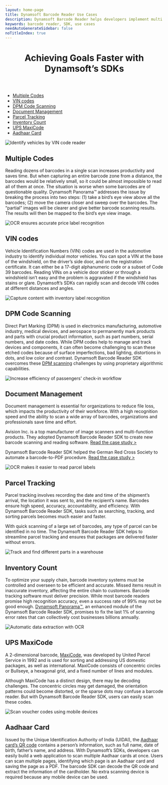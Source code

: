 ```yaml
---
layout: home-page
title: Dynamsoft Barcode Reader Use Cases
description: Dynamsoft Barcode Reader helps developers implement multi codes scanning, VIN codes recognition, document management, parcel tracking and more
keywords: barcode reader, SDK, use cases
needAutoGenerateSidebar: false
noTitleIndex: true
---
```



<h1 style="text-align:center;margin-bottom:60px;">Achieving Goals Faster with Dynamsoft’s SDKs</h1>

<div class="usecaseItemList" style="position:relative;">
  <ul class="pageMenuList">
    <li><a href="#multiple-codes">Multiple Codes</a></li>
    <li><a href="#vin-codes">VIN codes</a></li>
    <li><a href="#dpm-code-scanning">DPM Code Scanning</a></li>
    <li><a href="#document-management">Document Management</a></li>
    <li><a href="#parcel-tracking">Parcel Tracking</a></li>
    <li><a href="#inventory-count">Inventory Count</a></li>
    <li><a href="#ups-maxicode">UPS MaxiCode</a></li>
    <li><a href="#aadhaar-card">Aadhaar Card</a></li>
  </ul>
  <div class="usecaseItem">
    <div class="useCaseImg">
      <img src="./assets/Multiple-Codes.jpg"
        alt="Identify vehicles by VIN code reader">
    </div>
    <div class="useCaseDetail">
      <h2 id="multiple-codes">Multiple Codes</h2>
      <p>Reading dozens of barcodes in a single scan increases productivity and saves time. But when capturing an entire barcode zone from a distance, the barcodes would be relatively small, so it could be almost impossible to read all of them at once. The situation is worse when some barcodes are of questionable quality. Dynamsoft Panorama™ addresses the issue by breaking the process into two steps: (1) take a bird’s eye view above all the barcodes; (2) move the camera closer and sweep over the barcodes. The “partial” images will be clearer and give better barcode scanning results. The results will then be mapped to the bird’s eye view image.</p>
    </div>
  </div>
  <div class="usecaseItem">
    <div class="useCaseImg">
      <img src="./assets/VIN.jpg"
        alt="OCR ensures accurate price label recognition">
    </div>
    <div class="useCaseDetail">
      <h2 id="vin-codes">VIN codes</h2>
      <p>Vehicle Identification Numbers (VIN) codes are used in the automotive industry to identify individual motor vehicles. You can spot a VIN at the base of the windshield, on the driver’s side door, and on the registration certificate. It can either be a 17-digit alphanumeric code or a subset of Code 39 barcodes. Reading VINs on a vehicle door sticker or through a windshield isn’t easy and the problem is aggravated if the windshield has stains or glare. Dynamsoft’s SDKs can rapidly scan and decode VIN codes at different distances and angles.</p>
    </div>
  </div>
  <div class="usecaseItem">
    <div class="useCaseImg">
      <img src="./assets/dpm.jpg"
        alt="Capture content with inventory label recognition">
    </div>
    <div class="useCaseDetail">
      <h2 id="dpm-code-scanning">DPM Code Scanning</h2>
      <p>Direct Part Marking (DPM) is used in electronics manufacturing, automotive industry, medical devices, and
        aerospace to permanently mark products and parts with crucial product information, such as part numbers, serial
        numbers, and date codes. While DPM codes help to manage and track devices and components, it can often become
        challenging to scan these etched codes because of surface imperfections, bad lighting, distortions in dots, and
        low color and contrast. Dynamsoft Barcode Reader SDK overcomes these <a
          href="https://www.dynamsoft.com/Products/direct-part-marking.aspx">DPM scanning</a> challenges by using
        proprietary algorithmic capabilities.</p>
    </div>
  </div>
  <div class="usecaseItem">
    <div class="useCaseImg">
      <img src="./assets/Document-Management.jpg"
        alt="Increase efficiency of passengers' check-in workflow">
    </div>
    <div class="useCaseDetail">
      <h2 id="document-management">Document Management</h2>
      <p>Document management is essential for organizations to reduce file loss, which impacts the productivity of their
        workforce. With a high recognition speed and the ability to scan a wide array of barcodes, organizations and
        professionals save time and effort.</p>
      <p>Avision Inc. is a top manufacturer of image scanners and multi-function products. They adopted Dynamsoft Barcode Reader SDK to create new barcode scanning and reading software. <a
        href="https://www.dynamsoft.com/Company/case-study-Avision.aspx">Read the case study &gt;</a></p>
      <p>Dynamsoft Barcode Reader SDK helped the German Red Cross Society to automate a barcode-to-PDF procedure. <a
          href="https://www.dynamsoft.com/Company/case-study-Avision.aspx">Read the case study &gt;</a></p>
    </div>
  </div>
  <div class="usecaseItem">
    <div class="useCaseImg">
      <img src="./assets/Parcel-Tracking.jpg"
        alt="OCR makes it easier to read parcel labels">
    </div>
    <div class="useCaseDetail">
      <h2 id="parcel-tracking">Parcel Tracking</h2>
      <p>Parcel tracking involves recording the date and time of the shipment’s arrival, the location it was sent to,
        and the recipient’s name. Barcodes ensure high speed, accuracy, accountability, and efficiency. With Dynamsoft
        Barcode Reader SDK, tasks such as searching, tracking, and sorting parcels becomes much easier and faster.</p>
      <p>With quick scanning of a large set of barcodes, any type of parcel can be identified in no time. The Dynamsoft
        Barcode Reader SDK helps to streamline parcel tracking and ensures that packages are delivered faster without
        errors.</p>
    </div>
  </div>
  <div class="usecaseItem">
    <div class="useCaseImg">
      <img src="./assets/Inventory-Count.jpg"
        alt="Track and find different parts in a warehouse">
    </div>
    <div class="useCaseDetail">
      <h2 id="inventory-count">Inventory Count</h2>
      <p>To optimize your supply chain, barcode inventory systems must be controlled and overseen to be efficient and
        accurate. Missed items result in inaccurate inventory, affecting the entire chain to customers. Barcode tracking
        software must deliver precision. While most barcode readers promise high recognition accuracy, even a success
        rate of 99% may not be good enough. <a
          href="https://officecn.dynamsoft.com:808/Products/barcode-inventory-system.aspx">Dynamsoft Panorama™</a>, an
        enhanced module of the Dynamsoft Barcode Reader SDK, promises to fix the last 1% of scanning error rates that
        can collectively cost businesses billions annually.</p>
    </div>
  </div>
  <div class="usecaseItem">
    <div class="useCaseImg">
      <img src="./assets/maxi-code.jpg"
        alt="Automatic data extraction with OCR">
    </div>
    <div class="useCaseDetail">
      <h2 id="ups-maxicode">UPS MaxiCode</h2>
      <p>A 2-dimensional barcode, <a href="https://www.dynamsoft.com/Barcode-Types/MaxiCode.aspx">MaxiCode</a>, was
        developed by United Parcel Service in 1992 and is used for sorting and addressing US domestic packages, as well
        as international. MaxiCode consists of concentric circles or Bullseye, a hexagonal grid, and a fixed number of
        lines and modules.</p>
      <p>Although MaxiCode has a distinct design, there may be decoding challenges. The concentric circles may get
        damaged, the orientation patterns could become distorted, or the sparse dots may confuse a barcode reader. But
        with Dynamsoft Barcode Reader SDK, users can easily scan these codes.</p>
    </div>
  </div>
  <div class="usecaseItem">
    <div class="useCaseImg">
      <img src="./assets/Aadhaar-Card.jpg"
        alt="Scan voucher codes using mobile devices">
    </div>
    <div class="useCaseDetail">
          <h2 id="aadhaar-card">Aadhaar Card</h2>
      <p>Issued by the Unique Identification Authority of India (UIDAI), the <a
          href="https://www.dynamsoft.com/blog/insights/how-to-extract-aadhaar-card-information/">Aadhaar card’s QR
          code</a> contains a person’s information, such as full name, date of birth, father’s name, and address.
        With Dynamsoft’s SDKs, developers can easily build a web application to scan multiple Aadhaar cards at once.
        Users can scan multiple pages, identifying which page is an Aadhaar card and saving the page as a PDF. The
        barcode SDK can decode the QR code and extract the information of the cardholder. No extra scanning device is
        required because any mobile device can be used.</p>
    </div>
  </div>
</div>